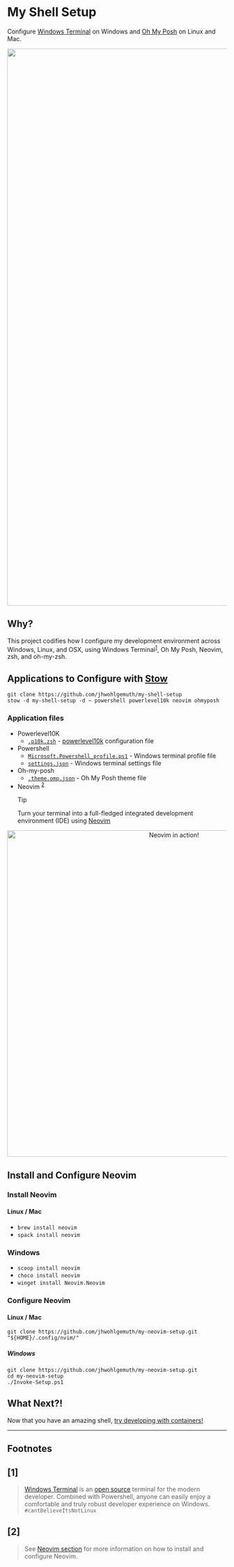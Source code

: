 My Shell Setup
==============
Configure [Windows Terminal](https://www.microsoft.com/store/productId/9N0DX20HK701) on Windows and [Oh My Posh](https://ohmyposh.dev/) on Linux and Mac.

<div align="center">
    <a href="#"><img alt="Windows Terminal in action!" src="http://www.jasonwohlgemuth.com/env/images/env_terminal_demo.gif" alt="So pretty!" width="1280"/></a>
</div>

Why?
----
This project codifies how I configure my development environment across Windows, Linux, and OSX, using Windows Terminal<sup>[1](#1)</sup>, Oh My Posh, Neovim, zsh, and oh-my-zsh.

Applications to Configure with [Stow](https://www.gnu.org/software/stow/)
-----------------------------------
```shell
git clone https://github.com/jhwohlgemuth/my-shell-setup
stow -d my-shell-setup -d ~ powershell powerlevel10k neovim ohmyposh
```
### Application files
- Powerlevel10K
  - [`.p10k.zsh`](./powerlevel10k/.p10k.zsh) - [powerlevel10k](https://github.com/romkatv/powerlevel10k) configuration file
- Powershell
  - [`Microsoft.Powershell_profile.ps1`](./powershell/.config/powershell/Microsoft.Powershell_profile.ps1) - Windows terminal profile file
  - [`settings.json`](./public/settings.json) - Windows terminal settings file
- Oh-my-posh
  - [`.theme.omp.json`](./ohmyposh/.theme.omp.json) - Oh My Posh theme file
- Neovim <sup>[2](#2)</sup>
    > [!TIP]
    > Turn your terminal into a full-fledged integrated development environment (IDE) using [Neovim](https://neovim.io/)

<div align="center">
    <a href="https://gyazo.com/57ccdc67266ee53eb6911a3a9b75be58"><img id="screenshot" alt="Neovim in action!" src="https://i.gyazo.com/57ccdc67266ee53eb6911a3a9b75be58.gif" width="750"/></a>
</div>

Install and Configure Neovim
----------------------------
### Install Neovim
#### Linux / Mac
- `brew install neovim`
- `spack install neovim`
### Windows
- `scoop install neovim`
- `choco install neovim`
- `winget install Neovim.Neovim`

### Configure Neovim
#### Linux / Mac
```shell
git clone https://github.com/jhwohlgemuth/my-neovim-setup.git "${HOME}/.config/nvim/"
```

##### Windows
```shell
git clone https://github.com/jhwohlgemuth/my-neovim-setup.git
cd my-neovim-setup
./Invoke-Setup.ps1
```


What Next?!
-----------
Now that you have an amazing shell, [try developing with containers!](https://github.com/jhwohlgemuth/env/tree/master/dev-with-containers)


-------------

**Footnotes**
-------------

[1]
---
> [Windows Terminal](https://www.microsoft.com/en-us/p/windows-terminal/9n0dx20hk701?activetab=pivot:overviewtab) is an [open source](https://github.com/microsoft/terminal) terminal for the modern developer. Combined with Powershell, anyone can easily enjoy a comfortable and truly robust developer experience on Windows. `#cantBelieveItsNotLinux`

[2]
---
> See [Neovim section](#install-and-configure-neovim) for more information on how to install and configure Neovim.
